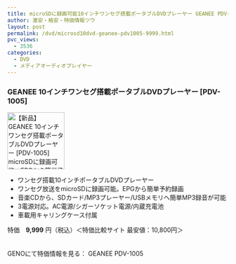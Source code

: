 ```yaml
---
title: microSDに録画可能10インチワンセグ搭載ポータブルDVDプレーヤー GEANEE PDV-1005 特価9,999円！
author: 激安・格安・特価情報ツウ
layout: post
permalink: /dvd/microsd10dvd-geanee-pdv1005-9999.html
pvc_views:
  - 3536
categories:
  - DVD
  - メディアオーディオプレイヤー
---
```

### GEANEE 10インチワンセグ搭載ポータブルDVDプレーヤー [PDV-1005]

<div class="img-bg2 img_L">
  <img border="0" alt="【新品】 GEANEE 10インチワンセグ搭載ポータブルDVDプレーヤー [PDV-1005] microSDに録画可能。EPGから簡単予約録画 3電源対応" src="http://i1.wp.com/www.geno-web.jp/shopimages/genoweb/0040200000262.jpg?w=130"width="130" data-recalc-dims="1" /><br /> <img border="0" src="http://i2.wp.com/www16.a8.net/0.gif?resize=1%2C1" alt="" data-recalc-dims="1" />
</div>

<!--more-->

  * ワンセグ搭載10インチポータブルDVDプレーヤー
  * ワンセグ放送をmicroSDに録画可能。EPGから簡単予約録画
  * 音楽CDから、SDカード/MP3プレーヤー/USBメモリへ簡単MP3録音が可能
  * 3電源対応。AC電源/シガーソケット電源/内蔵充電池
  * 車載用キャリングケース付属

特価　<span class="tokka-price"><strong>9,999</strong></span> 円（税込）＜特価比較サイト 最安値：10,800円＞

　  
GENOにて特価情報を見る： <span class="fs150p">GEANEE PDV-1005</span>